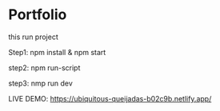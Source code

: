 # Portfolio
this run project 

Step1: npm install & npm start

step2: npm run-script

step3: nmp run dev

LIVE DEMO:
 https://ubiquitous-queijadas-b02c9b.netlify.app/
